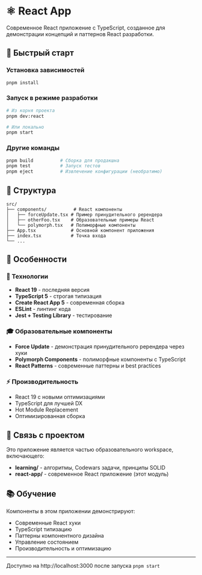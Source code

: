# ⚛️ React App

Современное React приложение с TypeScript, созданное для демонстрации концепций и паттернов React разработки.

## 🚀 Быстрый старт

### Установка зависимостей
```bash
pnpm install
```

### Запуск в режиме разработки
```bash
# Из корня проекта
pnpm dev:react

# Или локально
pnpm start
```

### Другие команды
```bash
pnpm build          # Сборка для продакшна
pnpm test           # Запуск тестов
pnpm eject          # Извлечение конфигурации (необратимо)
```

## 📁 Структура

```
src/
├── components/          # React компоненты
│   ├── forceUpdate.tsx # Пример принудительного ререндера
│   ├── otherFoo.tsx    # Образовательные примеры React
│   └── polymorph.tsx   # Полиморфные компоненты
├── App.tsx             # Основной компонент приложения
├── index.tsx           # Точка входа
└── ...
```

## 🎯 Особенности

### 🔧 Технологии
- **React 19** - последняя версия
- **TypeScript 5** - строгая типизация
- **Create React App 5** - современная сборка
- **ESLint** - линтинг кода
- **Jest + Testing Library** - тестирование

### 🎓 Образовательные компоненты
- **Force Update** - демонстрация принудительного ререндера через хуки
- **Polymorph Components** - полиморфные компоненты с TypeScript
- **React Patterns** - современные паттерны и best practices

### ⚡ Производительность
- React 19 с новыми оптимизациями
- TypeScript для лучшей DX
- Hot Module Replacement
- Оптимизированная сборка

## 🔗 Связь с проектом

Это приложение является частью образовательного workspace, включающего:
- **learning/** - алгоритмы, Codewars задачи, принципы SOLID
- **react-app/** - современное React приложение (этот модуль)

## 📚 Обучение

Компоненты в этом приложении демонстрируют:
- Современные React хуки
- TypeScript типизацию
- Паттерны компонентного дизайна
- Управление состоянием
- Производительность и оптимизацию

---

Доступно на http://localhost:3000 после запуска `pnpm start`